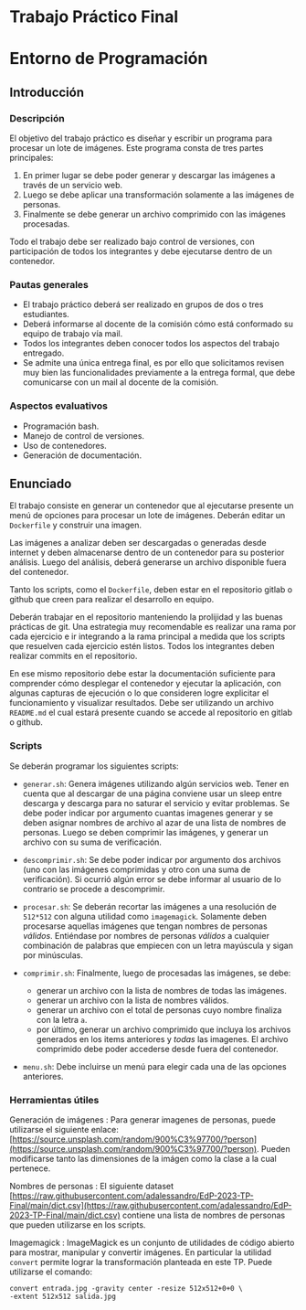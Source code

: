 # Trabajo Práctico Final
# Entorno de Programación

## Introducción

### Descripción

El objetivo del trabajo práctico es diseñar y escribir un programa para procesar
un lote de imágenes. Este programa consta de tres partes principales:

1. En primer lugar se debe poder generar y descargar las imágenes a través de un
servicio web.
2. Luego se debe aplicar una transformación solamente a las imágenes de
personas.
3. Finalmente se debe generar un archivo comprimido con las imágenes procesadas.

Todo el trabajo debe ser realizado bajo control de versiones, con participación
de todos los integrantes y debe ejecutarse dentro de un contenedor.

### Pautas generales

* El  trabajo práctico deberá ser realizado en grupos de dos o tres estudiantes.
* Deberá informarse al docente de la comisión cómo está conformado su equipo de
trabajo vía mail.
* Todos los integrantes deben conocer todos los aspectos del trabajo entregado.
* Se admite una única entrega final, es por ello que solicitamos revisen muy
bien las funcionalidades previamente a la entrega formal, que debe comunicarse
con un mail al docente de la comisión.

### Aspectos evaluativos
* Programación bash.
* Manejo de control de versiones.
* Uso de contenedores.
* Generación de documentación.

## Enunciado

El trabajo consiste en generar un contenedor que al ejecutarse presente un menú
de opciones para procesar un lote de imágenes. Deberán editar un `Dockerfile` y
construir una imagen.

Las imágenes a analizar deben ser descargadas o generadas desde internet y deben
almacenarse dentro  de un contenedor para su posterior análisis. Luego del análisis,
deberá generarse un archivo disponible fuera del contenedor.
 
Tanto los scripts, como el `Dockerfile`, deben estar en el repositorio gitlab o
github que creen para realizar el desarrollo en equipo.

Deberán trabajar en el repositorio manteniendo la prolijidad y las buenas
prácticas de git. Una estrategia muy recomendable es realizar una rama por cada
ejercicio e ir integrando a la rama principal a medida que los scripts que
resuelven cada ejercicio estén listos. Todos los integrantes deben realizar
commits en el repositorio.

En ese mismo repositorio debe estar la documentación suficiente para comprender
cómo desplegar el contenedor y ejecutar la aplicación, con algunas capturas de
ejecución o lo que consideren logre explicitar el funcionamiento y visualizar
resultados. Debe ser utilizando un archivo `README.md` el cual estará presente
cuando se accede al repositorio en gitlab o github.

### Scripts

Se deberán programar los siguientes scripts:

* `generar.sh`: Genera imágenes utilizando algún servicios web. Tener en cuenta
que al descargar de una página conviene usar un sleep entre descarga y descarga
para no saturar el servicio y evitar problemas. Se debe poder indicar por
argumento cuantas imagenes generar y se deben asignar nombres de archivo al azar
de una lista de nombres de personas. Luego se deben comprimir las imágenes, y
generar un archivo con su suma de verificación.

* `descomprimir.sh`: Se debe poder indicar por argumento dos archivos (uno con
las imágenes comprimidas y otro con una suma de verificación). Si ocurrió algún
error se debe informar al usuario de lo contrario se procede a descomprimir.

* `procesar.sh`: Se deberán recortar las imágenes a una resolución de `512*512`
con alguna utilidad como `imagemagick`. Solamente deben procesarse aquellas
imágenes que tengan nombres de personas *válidos*. Entiéndase por nombres de
personas *válidos* a cualquier combinación de palabras que empiecen con un letra
mayúscula y sigan por minúsculas.

* `comprimir.sh`: Finalmente, luego de procesadas las imágenes, se debe:
  * generar un archivo con la lista de nombres de todas las imágenes.
  * generar un archivo con la lista de nombres válidos.
  * generar un archivo con el total de personas cuyo nombre finaliza con la
    letra `a`.
  * por último, generar un archivo comprimido que incluya los archivos
    generados en los items anteriores y *todas* las imagenes. El archivo
    comprimido debe poder accederse desde fuera del contenedor.

* `menu.sh`: Debe incluirse un menú para elegir cada una de las opciones
anteriores.

### Herramientas útiles

Generación de imágenes
: Para generar imagenes de personas, puede utilizarse el siguiente enlace:
[https://source.unsplash.com/random/900%C3%97700/?person](https://source.unsplash.com/random/900%C3%97700/?person).
Pueden modificarse tanto las dimensiones de la imágen como la clase a la cual
pertenece.

Nombres de personas
: El siguiente dataset
[https://raw.githubusercontent.com/adalessandro/EdP-2023-TP-Final/main/dict.csv](https://raw.githubusercontent.com/adalessandro/EdP-2023-TP-Final/main/dict.csv)
contiene una lista de nombres de personas que pueden utilizarse en los scripts.

Imagemagick
: ImageMagick es un conjunto de utilidades de código abierto para mostrar,
manipular y convertir imágenes. En particular la utilidad `convert` permite
lograr la transformación planteada en este TP. Puede utilizarse el comando:
```bash!
convert entrada.jpg -gravity center -resize 512x512+0+0 \
-extent 512x512 salida.jpg
```

